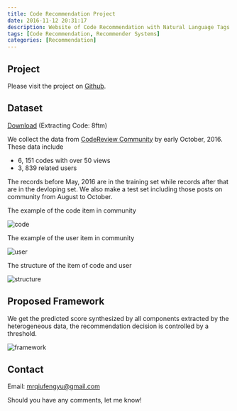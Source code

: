 ```yaml
---
title: Code Recommendation Project
date: 2016-11-12 20:31:17
description: Website of Code Recommendation with Natural Language Tags and Other Heterogeneous Data
tags: [Code Recommendation, Recommender Systems]
categories: [Recommendation] 
---
```


## Project

Please visit the project on [Github](https://github.com/qiufengyu/StackOverflow).

## Dataset

[Download](https://pan.baidu.com/s/1c2HtxE4) (Extracting Code: 8ftm)

We collect the data from [CodeReview Community](http://codereview.stackexchange.com/) by early October, 2016. These data include

* 6, 151 codes with over 50 views
* 3, 839 related users

The records before May, 2016 are in the training set while records after that are in the devloping set. We also make a test set including those posts on community from August to October.

The example of the code item in community

![code](codeentity.png)

The example of the user item in community

![user](userentity.png)

The structure of the item of code and user

![structure](structure.png)

## Proposed Framework

We get the predicted score synthesized by all components extracted by the heterogeneous data, the recommendation decision is controlled by a threshold.

![framework](model.png)

## Contact

Email: mrqiufengyu@gmail.com

Should you have any comments, let me know!
​		
​	





